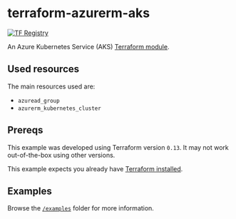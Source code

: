 # terraform-azurerm-aks

[![TF Registry](https://img.shields.io/badge/terraform-registry-blue.svg)](https://registry.terraform.io/modules/adamrushuk/aks/azurerm/)

An Azure Kubernetes Service (AKS) [Terraform module](https://registry.terraform.io/modules/adamrushuk/aks/azurerm/latest).

## Used resources

The main resources used are:

- `azuread_group`
- `azurerm_kubernetes_cluster`

## Prereqs

This example was developed using Terraform version `0.13`.
It may not work out-of-the-box using other versions.

This example expects you already have
[Terraform installed](https://learn.hashicorp.com/tutorials/terraform/install-cli).

## Examples

Browse the [`/examples`](examples) folder for more information.
